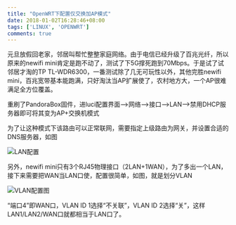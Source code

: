 ```yaml
---
title: "OpenWRT下配置仅交换加AP模式"
date: 2018-01-02T16:28:46+08:00
tags: ['LINUX', 'OPENWRT']
comments: true
---
```


元旦放假回老家，邻居叫帮忙整整家庭网络。由于电信已经升级了百兆光纤，所以原来的newifi mini肯定是跑不动了，测试了下5G撑死跑到70Mbps。于是试了试邻居才淘的TP TL-WDR6300，一番测试除了几无可玩性以外，其他完胜newifi mini，百兆宽带基本能跑满，只好淘汰当AP扩展使了，农村地方大，一个AP很难满足全方位覆盖。

重刷了PandoraBox固件，进luci配置界面-->网络-->接口-->LAN-->禁用DHCP服务器即可将其变为AP+交换机模式

为了让这种模式下该路由可以正常联网，需要指定上级路由为网关，并设置合适的DNS服务器，如图

![LAN配置](http://p2.cdn.img9.top/ipfs/QmS7CiFMnjH6pAQSuzeBsZroeCRSvc7KeSqF9hzQbZFXom?2.png)

另外，newifi mini只有3个RJ45物理接口（2LAN+1WAN），为了多出一个LAN，接下来需要把WAN当LAN口使，配置很简单，如图，就是划分VLAN

![VLAN配置图](http://p2.cdn.img9.top/ipfs/QmYdiUW19WWZ2dMH8BoC4V6Z7YPsnHBXzwQUSv3zW3STF6?2.png)

“端口4”即WAN口，VLAN ID 1选择“不关联”，VLAN ID 2选择“关”，这样LAN1/LAN2/WAN口就都相当于LAN口了。
